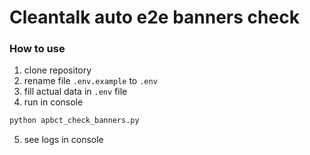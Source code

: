 # Cleantalk auto e2e banners check

### How to use

1. clone repository
2. rename file `.env.example` to `.env`
3. fill actual data in `.env` file
4. run in console
```bash
python apbct_check_banners.py
```
5. see logs in console
